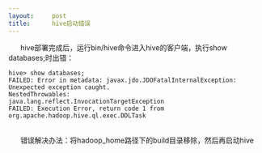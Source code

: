 ```yaml
---
layout:     post
title:      hive启动错误
---
```

<div id="article_content" class="article_content clearfix csdn-tracking-statistics" data-pid="blog" data-mod="popu_307" data-dsm="post">
								            <link rel="stylesheet" href="https://csdnimg.cn/release/phoenix/template/css/ck_htmledit_views-f76675cdea.css">
						<div class="htmledit_views" id="content_views">
                
<p>      hive部署完成后，运行bin/hive命令进入hive的客户端，执行show databases;时出错：</p>
<p></p><pre><code class="language-html">hive&gt; show databases;
FAILED: Error in metadata: javax.jdo.JDOFatalInternalException: Unexpected exception caught.
NestedThrowables:
java.lang.reflect.InvocationTargetException
FAILED: Execution Error, return code 1 from org.apache.hadoop.hive.ql.exec.DDLTask</code></pre><br>
      错误解决办法：将hadoop_home路径下的build目录移除，然后再启动hive
<p>    <br></p>
<p><br></p>
<br>            </div>
                </div>